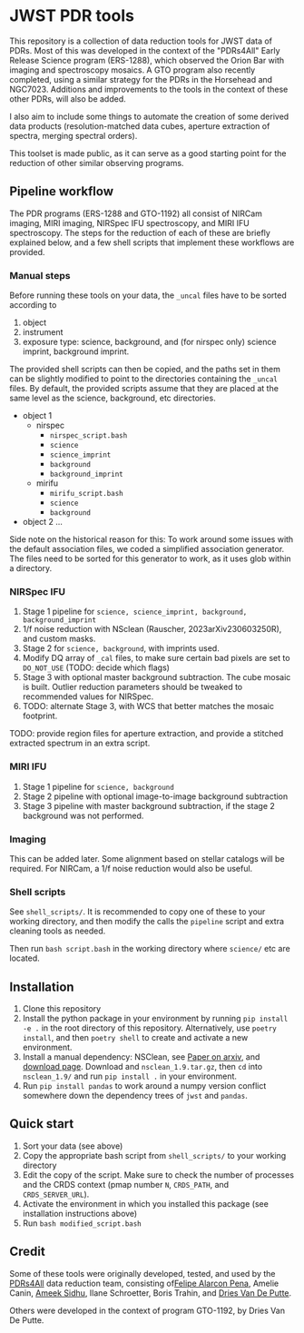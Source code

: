 # JWST PDR tools

This repository is a collection of data reduction tools for JWST data of PDRs.
Most of this was developed in the context of the "PDRs4All" Early Release
Science program (ERS-1288), which observed the Orion Bar with imaging and
spectroscopy mosaics. A GTO program also recently completed, using a similar
strategy for the PDRs in the Horsehead and NGC7023. Additions and improvements
to the tools in the context of these other PDRs, will also be added.

I also aim to include some things to automate the creation of some derived data
products (resolution-matched data cubes, aperture extraction of spectra, merging
spectral orders).

This toolset is made public, as it can serve as a good starting point for the
reduction of other similar observing programs.

## Pipeline workflow

The PDR programs (ERS-1288 and GTO-1192) all consist of NIRCam imaging, MIRI
imaging, NIRSpec IFU spectroscopy, and MIRI IFU spectroscopy. The steps for the
reduction of each of these are briefly explained below, and a few shell scripts that
implement these workflows are provided.

### Manual steps

Before running these tools on your data, the `_uncal` files have to be sorted according  to
1. object
2. instrument
3. exposure type: science, background, and (for nirspec only) science imprint,
   background imprint.

The provided shell scripts can then be copied, and the paths set in them can be
slightly modified to point to the directories containing the `_uncal` files. By
default, the provided scripts assume that they are placed at the same level as
the science, background, etc directories.

- object 1
  + nirspec
    - `nirspec_script.bash`
    - `science`
    - `science_imprint`
    - `background`
    - `background_imprint`
  + mirifu
    - `mirifu_script.bash`
    - `science`
    - `background`
- object 2
  ...

Side note on the historical reason for this: To work around some issues with the
default association files, we coded a simplified association generator. The
files need to be sorted for this generator to work, as it uses glob within a
directory.

### NIRSpec IFU

1. Stage 1 pipeline for `science, science_imprint, background,
   background_imprint`
2. 1/f noise reduction with NSclean (Rauscher, 2023arXiv230603250R), and custom
   masks.
3. Stage 2 for `science, background`, with imprints used.
4. Modify DQ array of `_cal` files, to make sure certain bad pixels are set to
   `DO_NOT_USE` (TODO: decide which flags)
5. Stage 3 with optional master background subtraction. The cube mosaic is
   built. Outlier reduction parameters should be tweaked to recommended values
   for NIRSpec.
6. TODO: alternate Stage 3, with WCS that better matches the mosaic footprint.

TODO: provide region files for aperture extraction, and provide a stitched
extracted spectrum in an extra script.

### MIRI IFU

1. Stage 1 pipeline for `science, background`
2. Stage 2 pipeline with optional image-to-image background subtraction
3. Stage 3 pipeline with master background subtraction, if the stage 2
   background was not performed.

### Imaging

This can be added later. Some alignment based on stellar catalogs will be
required. For NIRCam, a 1/f noise reduction would also be useful.

### Shell scripts

See `shell_scripts/`. It is recommended to copy one of these to your working
directory, and then modify the calls the `pipeline` script and extra cleaning
tools as needed.

Then run `bash script.bash` in the working directory where `science/` etc are
located.

## Installation

1. Clone this repository
2. Install the python package in your environment by running `pip install -e .`
   in the root directory of this repository. Alternatively, use `poetry
   install`, and then `poetry shell` to create and activate a new environment.
3. Install a manual dependency: NSClean, see [Paper on
   arxiv](https://arxiv.org/abs/2306.03250), and [download
   page](https://webb.nasa.gov/content/forScientists/publications.html).
   Download and `nsclean_1.9.tar.gz`, then `cd` into `nsclean_1.9/` and run `pip
   install .` in your environment.
4. Run `pip install pandas` to work around a numpy version conflict somewhere
   down the dependency trees of `jwst` and `pandas`.

## Quick start

1. Sort your data (see above)
2. Copy the appropriate bash script from `shell_scripts/` to your working
   directory
3. Edit the copy of the script. Make sure to check the number of processes and
   the CRDS context (pmap number `N`, `CRDS_PATH`, and `CRDS_SERVER_URL`).
4. Activate the environment in which you installed this package (see
   installation instructions above)
5. Run `bash modified_script.bash`

## Credit

Some of these tools were originally developed, tested, and used by the
[PDRs4All](https://pdrs4all.org) data reduction team, consisting of[Felipe
Alarcon Pena](https://github.com/Falarconp), Amelie Canin, [Ameek
Sidhu](https://github.com/Ameek-Sidhu), Ilane Schroetter, Boris Trahin, and
[Dries Van De Putte](https://github.com/drvdputt/).

Others were developed in the context of program GTO-1192, by Dries Van De Putte.
